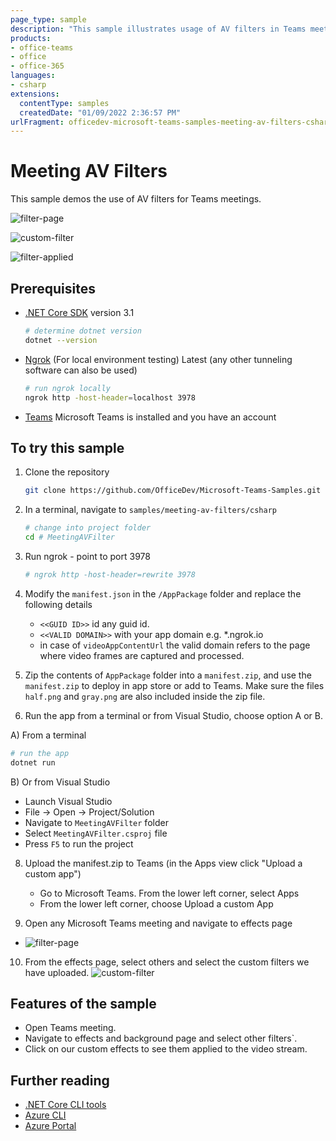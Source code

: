 ```yaml
---
page_type: sample
description: "This sample illustrates usage of AV filters in Teams meeting."
products:
- office-teams
- office
- office-365
languages:
- csharp
extensions:
  contentType: samples
  createdDate: "01/09/2022 2:36:57 PM"
urlFragment: officedev-microsoft-teams-samples-meeting-av-filters-csharp
---
```


# Meeting AV Filters

This sample demos the use of AV filters for Teams meetings. 

![filter-page](MeetingAVFilter/Images/MeetingFilterPage.png)

![custom-filter](MeetingAVFilter/Images/CustomFilters.png)

![filter-applied](MeetingAVFilter/Images/FilterApplied.png)


## Prerequisites

- [.NET Core SDK](https://dotnet.microsoft.com/download) version 3.1

  ```bash
  # determine dotnet version
  dotnet --version
  ```

- [Ngrok](https://ngrok.com/download) (For local environment testing) Latest (any other tunneling software can also be used)
  ```bash
  # run ngrok locally
  ngrok http -host-header=localhost 3978
  ```

- [Teams](https://teams.microsoft.com) Microsoft Teams is installed and you have an account

## To try this sample

1) Clone the repository
   ```bash
   git clone https://github.com/OfficeDev/Microsoft-Teams-Samples.git
   ```

3) In a terminal, navigate to `samples/meeting-av-filters/csharp`

    ```bash
    # change into project folder
    cd # MeetingAVFilter
    ```
4) Run ngrok - point to port 3978

    ```bash
    # ngrok http -host-header=rewrite 3978
    ```
5) Modify the `manifest.json` in the `/AppPackage` folder and replace the following details
   - `<<GUID ID>>` id any guid id.
   - `<<VALID DOMAIN>>` with your app domain e.g. *.ngrok.io
   - in case of `videoAppContentUrl` the valid domain refers to the page where video frames are captured and processed.

6) Zip the contents of `AppPackage` folder into a `manifest.zip`, and use the `manifest.zip` to deploy in app store or add to Teams. Make sure the files `half.png` and `gray.png` are also included inside the zip file.

7) Run the app from a terminal or from Visual Studio, choose option A or B.

  A) From a terminal

  ```bash
  # run the app
  dotnet run
  ```

  B) Or from Visual Studio

  - Launch Visual Studio
  - File -> Open -> Project/Solution
  - Navigate to `MeetingAVFilter` folder
  - Select `MeetingAVFilter.csproj` file
  - Press `F5` to run the project

8) Upload the manifest.zip to Teams (in the Apps view click "Upload a custom app")
   - Go to Microsoft Teams. From the lower left corner, select Apps
   - From the lower left corner, choose Upload a custom App

9) Open any Microsoft Teams meeting and navigate to effects page
 -  ![filter-page](MeetingAVFilter/Images/MeetingFilterPage.png)

10) From the effects page, select others and select the custom filters we have uploaded.
  ![custom-filter](MeetingAVFilter/Images/CustomFilters.png)

## Features of the sample

- Open Teams meeting.
- Navigate to effects and background page and select other filters`.
- Click on our custom effects to see them applied to the video stream.

## Further reading

- [.NET Core CLI tools](https://docs.microsoft.com/en-us/dotnet/core/tools/?tabs=netcore2x)
- [Azure CLI](https://docs.microsoft.com/cli/azure/?view=azure-cli-latest)
- [Azure Portal](https://portal.azure.com)
